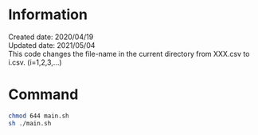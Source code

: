 # Information
Created date: 2020/04/19  
Updated date: 2021/05/04  
This code changes the file-name in the current directory from XXX.csv to i.csv. (i=1,2,3,...)  

# Command
```sh
chmod 644 main.sh
sh ./main.sh
```